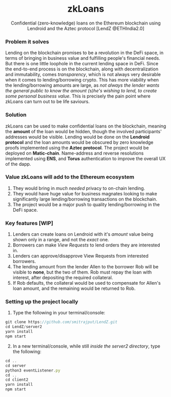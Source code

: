 <h1 align="center">zkLoans</h1>
<p align="center">Confidential (zero-knowledge) loans on the Ethereum blockchain using Lendroid and the Aztec protocol [LendZ @ETHIndia2.0]</p>


### Problem it solves
Lending on the blockchain promises to be a revolution in the DeFi space, in terms of bringing in business value and fulfilling people's financial needs. But there is one little loophole in the current lending space in DeFi. Since the end-to-end process is on the blockchain, along with decentralization and immutability, comes _transparency_, which is not always very desirable when it comes to lending/borrowing crypto. This has more viability when the lending/borrowing amounts are large, as _not always the lender wants the general public to know the amount (s)he's wishing to lend, to create some personal business value_. This is precisely the pain point where zkLoans can turn out to be life saviours. 

### Solution
zkLoans can be used to make confidential  loans on the blockchain, meaning the **amount** of the loan would be hidden, though the involved participants' addresses would be visible. Lending would be done on the **Lendroid protocol** and the loan amounts would be obscured by zero knowledge proofs implemented using the  **Aztec protocol**. The project would be deployed on **Matic-chain**. Name-address and reverse resolutions implemented using **ENS**, and **Torus** authentication to improve the overall UX of the dapp. 
 
### Value zkLoans will add to the Ethereum ecosystem 
1. They would bring in _much needed_ privacy to on-chain lending. 
2. They would have huge value for business magnates looking to make significantly large lending/borrowing transactions on the blockchain. 
3. The project would be a major push to quality lending/borrowing in the DeFi space. 

### Key features [WIP]
1. Lenders can create loans on Lendroid with it's _amount_ value being shown only in a range, and not the _exact_ one.
2. Borrowers can make _View Requests_ to lend orders they are interested in.
3. Lenders can approve/disapprove View Requests from interested borrowers.
4. The lending amount from the lender Allen to the borrower Rob will be visible to **none**, but the two of them. Rob must repay the loan with interest, after depositing the required collateral.
5. If Rob defaults, the collateral would be used to compensate for Allen's loan amount, and the remaining would be returned to Rob.


### Setting up the project locally
1. Type the following in your terminal/console:
```javascript
git clone https://github.com/smitrajput/LendZ.git
cd LendZ/server2
yarn install
npm start
```
2. In a new terminal/console, while still _inside the server2 directory_, type the following:
```javascript
cd ..
cd server
python3 eventListener.py
cd ..
cd client2
yarn install
npm start
```
